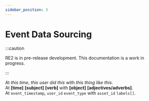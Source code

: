 ```yaml
---
sidebar_position: 3
---
```


# Event Data Sourcing

:::caution

RE2 is in pre-release development. This documentation is a work in progress.

:::

At _this time_, _this user_ _did this_ with _this thing_ _like this_.  
At **[time]** **[subject]** **[verb]** with **[object]** **[adjectives/adverbs]**.  
At `event_timestamp`, `user_id` `event_type` with `asset_id` `labels[]`.  


